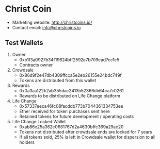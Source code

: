 # Christ Coin
* Marketing website: http://christcoins.io/
* Contact email: info@christcoins.io

## Test Wallets
1. Owner
    * 0xb1f3a0927b34f19624bff2592a7b709ead7ce1c5
    * Contracts owner
2. Crowdsale
    * 0x86d9f2e47db4309ffcca5e2eb26155e24bdc749f
    * Tokens are distributed from this wallet
3. Rewards
    * 0x0a3aa122b2ab355dac2413b52366db64ca7c0261
    * Rewards to be distributed on Life Change platform
4. Life Change
    * 0x57337eeca46fc08facddb773b7044361334753ee
    * Ether received for token purchases sent here
    * Retained tokens for future development / operating costs
5. Life Change Locked Wallet
    * 0xab86e25a362c0681767d2a4630bffc369a29ac20
    * Tokens not distributed after crowdsale ends are locked for 7 years
    * If all tokens sold, 25% is left in Crowdsale wallet for dispersion to all holders